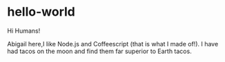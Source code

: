 # hello-world

Hi Humans!

Abigail here,I like Node.js and Coffeescript (that is what I made of!).
I have had tacos on the moon and find them far superior to Earth tacos.
